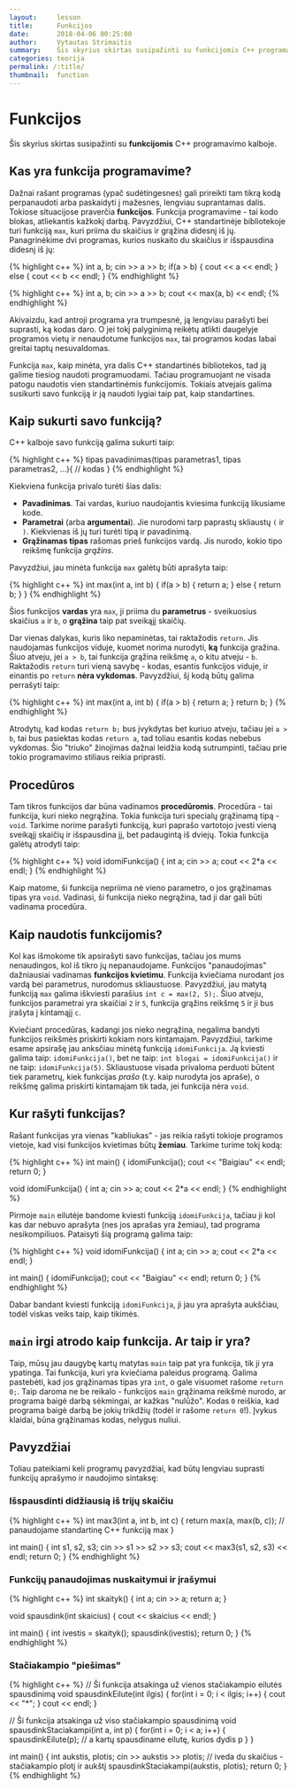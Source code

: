 ```yaml
---
layout:     lesson
title:      Funkcijos
date:       2018-04-06 00:25:00
author:     Vytautas Strimaitis
summary:    Šis skyrius skirtas susipažinti su funkcijomis C++ programavimo kalboje.
categories: teorija
permalink: /:title/
thumbnail:  function
---
```

# Funkcijos
Šis skyrius skirtas susipažinti su **funkcijomis** C++ programavimo kalboje.

## Kas yra funkcija programavime?
Dažnai rašant programas (ypač sudėtingesnes) gali prireikti tam tikrą kodą perpanaudoti arba paskaidyti į mažesnes, lengviau suprantamas dalis. Tokiose situacijose praverčia **funkcijos**. Funkcija programavime - tai kodo blokas, atliekantis kažkokį darbą. Pavyzdžiui, C++ standartinėje bibliotekoje turi funkciją `max`, kuri priima du skaičius ir grąžina didesnį iš jų. Panagrinėkime dvi programas, kurios nuskaito du skaičius ir išspausdina didesnį iš jų:

{% highlight c++ %}
int a, b;
cin >> a >> b;
if(a > b) {
    cout << a << endl;
} else {
    cout << b << endl;
}
{% endhighlight %}

{% highlight c++ %}
int a, b;
cin >> a >> b;
cout << max(a, b) << endl;
{% endhighlight %}

Akivaizdu, kad antroji programa yra trumpesnė, ją lengviau parašyti bei suprasti, ką kodas daro. O jei tokį palyginimą reikėtų atlikti daugelyje programos vietų ir nenaudotume funkcijos `max`, tai programos kodas labai greitai taptų nesuvaldomas.

Funkcija `max`, kaip minėta, yra dalis C++ standartinės bibliotekos, tad ją galime tiesiog naudoti programuodami. Tačiau programuojant ne visada patogu naudotis vien standartinėmis funkcijomis. Tokiais atvejais galima susikurti savo funkciją ir ją naudoti lygiai taip pat, kaip standartines.

## Kaip sukurti savo funkciją?
C++ kalboje savo funkciją galima sukurti taip:

{% highlight c++ %}
tipas pavadinimas(tipas parametras1, tipas parametras2, ...){
    // kodas
}
{% endhighlight %}

Kiekviena funkcija privalo turėti šias dalis:
* **Pavadinimas**. Tai vardas, kuriuo naudojantis kviesima funkciją likusiame kode.
* **Parametrai** (arba **argumentai**). Jie nurodomi tarp paprastų skliaustų `(` ir `)`. Kiekvienas iš jų turi turėti tipą ir pavadinimą.
* **Grąžinamas tipas** rašomas prieš funkcijos vardą. Jis nurodo, kokio tipo reikšmę funkcija *grąžins*.

Pavyzdžiui, jau minėta funkcija `max` galėtų būti aprašyta taip:

{% highlight c++ %}
int max(int a, int b) {
    if(a > b) {
        return a;
    } else {
        return b;
    }
}
{% endhighlight %}

Šios funkcijos **vardas** yra `max`, ji priima du **parametrus** - sveikuosius skaičius `a` ir `b`, o **grąžina** taip pat sveikąjį skaičių.

Dar vienas dalykas, kuris liko nepaminėtas, tai raktažodis `return`. Jis naudojamas funkcijos viduje, kuomet norima nurodyti, **ką** funkcija gražina. Šiuo atveju, jei `a > b`, tai funkcija grąžina reikšmę `a`, o kitu atveju - `b`. Raktažodis `return` turi vieną savybę - kodas, esantis funkcijos viduje, ir einantis po `return` **nėra vykdomas**. Pavyzdžiui, šį kodą būtų galima perrašyti taip:

{% highlight c++ %}
int max(int a, int b) {
    if(a > b) {
        return a;
    }
    return b;
}
{% endhighlight %}

Atrodytų, kad kodas `return b;` bus įvykdytas bet kuriuo atveju, tačiau jei `a > b`, tai bus pasiektas kodas `return a`, tad toliau esantis kodas nebebus vykdomas. Šio "triuko" žinojimas dažnai leidžia kodą sutrumpinti, tačiau prie tokio programavimo stiliaus reikia priprasti.

## Procedūros
Tam tikros funkcijos dar būna vadinamos **procedūromis**. Procedūra - tai funkcija, kuri nieko negrąžina. Tokia funkcija turi specialų grąžinamą tipą - `void`. Tarkime norime parašyti funkciją, kuri paprašo vartotojo įvesti vieną sveikąjį skaičių ir išspausdina jį, bet padaugintą iš dviejų. Tokia funkcija galėtų atrodyti taip:

{% highlight c++ %}
void idomiFunkcija() {
    int a;
    cin >> a;
    cout << 2*a << endl;
}
{% endhighlight %}

Kaip matome, ši funkcija nepriima nė vieno parametro, o jos grąžinamas tipas yra `void`. Vadinasi, ši funkcija nieko negrąžina, tad ji dar gali būti vadinama procedūra.

## Kaip naudotis funkcijomis?
Kol kas išmokome tik apsirašyti savo funkcijas, tačiau jos mums nenaudingos, kol iš tikro jų nepanaudojame. Funkcijos "panaudojimas" dažniausiai vadinamas **funkcijos kvietimu**. Funkcija kviečiama nurodant jos vardą bei parametrus, nurodomus skliaustuose. Pavyzdžiui, jau matytą funkciją `max` galima iškviesti parašius `int c = max(2, 5);`. Šiuo atveju, funkcijos parametrai yra skaičiai `2` ir `5`, funkcija grąžins reikšmę `5` ir ji bus įrašyta į kintamąjį `c`.

Kviečiant procedūras, kadangi jos nieko negrąžina, negalima bandyti funkcijos reikšmės priskirti kokiam nors kintamajam. Pavyzdžiui, tarkime esame apsirašę jau anksčiau minėtą funkciją `idomiFunkcija`. Ją kviesti galima taip: `idomiFunkcija()`, bet ne taip: `int blogai = idomiFunkcija()` ir ne taip: `idomiFunkcija(5)`. Skliaustuose visada privaloma perduoti būtent tiek parametrų, kiek funkcijas *prašo* (t.y. kaip nurodyta jos apraše), o reikšmę galima priskirti kintamajam tik tada, jei funkcija nėra `void`.

## Kur rašyti funkcijas?
Rašant funkcijas yra vienas "kabliukas" - jas reikia rašyti tokioje programos vietoje, kad visi funkcijos kvietimas būtų **žemiau**. Tarkime turime tokį kodą:

{% highlight c++ %}
int main() {
    idomiFunkcija();
    cout << "Baigiau" << endl;
    return 0;
}

void idomiFunkcija() {
    int a;
    cin >> a;
    cout << 2*a << endl;
}
{% endhighlight %}

Pirmoje `main` eilutėje bandome kviesti funkciją `idomiFunkcija`, tačiau ji kol kas dar nebuvo aprašyta (nes jos aprašas yra žemiau), tad programa nesikompiliuos. Pataisyti šią programą galima taip:

{% highlight c++ %}
void idomiFunkcija() {
    int a;
    cin >> a;
    cout << 2*a << endl;
}

int main() {
    idomiFunkcija();
    cout << "Baigiau" << endl;
    return 0;
}
{% endhighlight %}

Dabar bandant kviesti funkciją `idomiFunkcija`, ji jau yra aprašyta aukščiau, todėl viskas veiks taip, kaip tikimės.

## `main` irgi atrodo kaip funkcija. Ar taip ir yra?
Taip, mūsų jau daugybę kartų matytas `main` taip pat yra funkcija, tik ji yra ypatinga. Tai funkcija, kuri yra kviečiama paleidus programą. Galima pastebėti, kad jos grąžinamas tipas yra `int`, o gale visuomet rašome `return 0;`. Taip daroma ne be reikalo - funkcijos `main` grąžinama reikšmė nurodo, ar programa baigė darbą sėkmingai, ar kažkas "nulūžo". Kodas `0` reiškia, kad programa baigė darbą be jokių trikdžių (todėl ir rašome `return 0`!). Įvykus klaidai, būna grąžinamas kodas, nelygus nuliui.

## Pavyzdžiai
Toliau pateikiami keli programų pavyzdžiai, kad būtų lengviau suprasti funkcijų aprašymo ir naudojimo sintaksę:

### Išspausdinti didžiausią iš trijų skaičiu

{% highlight c++ %}
int max3(int a, int b, int c) {
    return max(a, max(b, c)); // panaudojame standartinę C++ funkciją max
}

int main() {
    int s1, s2, s3;
    cin >> s1 >> s2 >> s3;
    cout << max3(s1, s2, s3) << endl;
    return 0;
}
{% endhighlight %}

### Funkcijų panaudojimas nuskaitymui ir įrašymui

{% highlight c++ %}
int skaityk() {
    int a;
    cin >> a;
    return a;
}

void spausdink(int skaicius) {
    cout << skaicius << endl;
}

int main() {
    int ivestis = skaityk();
    spausdink(ivestis);
    return 0;
}
{% endhighlight %}

### Stačiakampio "piešimas"

{% highlight c++ %}
// Ši funkcija atsakinga už vienos stačiakampio eilutės spausdinimą
void spausdinkEilute(int ilgis) {
    for(int i = 0; i < ilgis; i++) {
        cout << "*";
    }
    cout << endl;
}

// Ši funkcija atsakinga už viso stačiakampio spausdinimą
void spausdinkStaciakampi(int a, int p) {
    for(int i = 0; i < a; i++) {
        spausdinkEilute(p); // a kartų spausdiname eilutę, kurios dydis p
    }
}

int main() {
    int aukstis, plotis;
    cin >> aukstis >> plotis; // iveda du skaičius - stačiakampio plotį ir aukštį
    spausdinkStaciakampi(aukstis, plotis);
    return 0;
}
{% endhighlight %}

